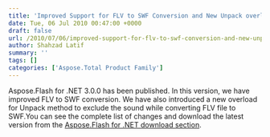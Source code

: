 ```yaml
---
title: 'Improved Support for FLV to SWF Conversion and New Unpack overload to Exclude Sound While Unpacking FLV in Aspose.Flash for .NET'
date: Tue, 06 Jul 2010 00:47:00 +0000
draft: false
url: /2010/07/06/improved-support-for-flv-to-swf-conversion-and-new-unpack-overload-to-exclude-sound-while-unpacking-flv-in-aspose-flash-for-net/
author: Shahzad Latif
summary: ''
tags: []
categories: ['Aspose.Total Product Family']
---
```


Aspose.Flash for .NET 3.0.0 has been published. In this version, we have improved FLV to SWF conversion. We have also introduced a new overload for Unpack method to exclude the sound while converting FLV file to SWF.You can see the complete list of changes and download the latest version from the [Aspose.Flash for .NET download section][1].




[1]: http://www.aspose.com/community/files/51/.net-components/aspose.flash-for-.net/default.aspx





